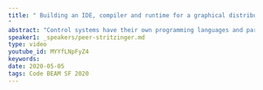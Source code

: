 ```yaml
---
title: " Building an IDE, compiler and runtime for a graphical distributed data flow language in Erlang
"
abstract: "Control systems have their own programming languages and paradigms. Progammable Logo Controllers (PLCs) are used to control everything from a garage door opener to a whole factory. We have built a compiler for a distributed variant of PLC programming language (IEC 61499) that compiles to BEAM files which run in Erlang VMs. As a web frontend to an Erlang node we built an IDE for the textual and graphical representation. PLC programme run distributed from small embedded systems to the cloud unchanged."
speaker1: _speakers/peer-stritzinger.md
type: video
youtube_id: MYYfLNpFyZ4
keywords: 
date: 2020-05-05
tags: Code BEAM SF 2020
---
```



